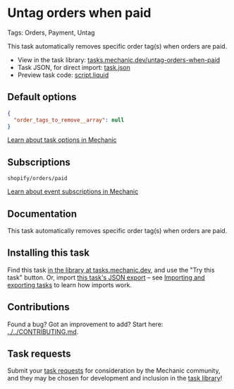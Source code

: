 # Untag orders when paid

Tags: Orders, Payment, Untag

This task automatically removes specific order tag(s) when orders are paid.

* View in the task library: [tasks.mechanic.dev/untag-orders-when-paid](https://tasks.mechanic.dev/untag-orders-when-paid)
* Task JSON, for direct import: [task.json](../../tasks/untag-orders-when-paid.json)
* Preview task code: [script.liquid](./script.liquid)

## Default options

```json
{
  "order_tags_to_remove__array": null
}
```

[Learn about task options in Mechanic](https://learn.mechanic.dev/core/tasks/options)

## Subscriptions

```liquid
shopify/orders/paid
```

[Learn about event subscriptions in Mechanic](https://learn.mechanic.dev/core/tasks/subscriptions)

## Documentation

This task automatically removes specific order tag(s) when orders are paid.

## Installing this task

Find this task [in the library at tasks.mechanic.dev](https://tasks.mechanic.dev/untag-orders-when-paid), and use the "Try this task" button. Or, import [this task's JSON export](../../tasks/untag-orders-when-paid.json) – see [Importing and exporting tasks](https://learn.mechanic.dev/core/tasks/import-and-export) to learn how imports work.

## Contributions

Found a bug? Got an improvement to add? Start here: [../../CONTRIBUTING.md](../../CONTRIBUTING.md).

## Task requests

Submit your [task requests](https://mechanic.canny.io/task-requests) for consideration by the Mechanic community, and they may be chosen for development and inclusion in the [task library](https://tasks.mechanic.dev/)!
